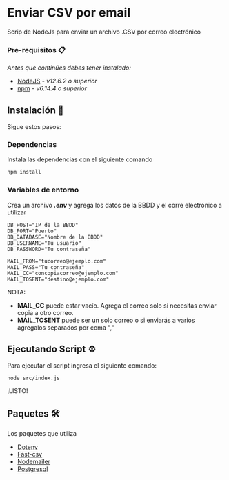 # Enviar CSV por email
Scrip de NodeJs para enviar un archivo .CSV por correo electrónico

### Pre-requisitos 📋

_Antes que continúes debes tener instalado:_

* [NodeJS](https://nodejs.org) - _v12.6.2 o superior_
* [npm](https://www.npmjs.com/) - _v6.14.4 o superior_

## Instalación 🔧
Sigue estos pasos:

### Dependencias
Instala las dependencias con el siguiente comando
```sh
npm install
```

### Variables de entorno
Crea un archivo **_.env_** y agrega los datos de la BBDD y el corre electrónico a utilizar
```
DB_HOST="IP de la BBDD"
DB_PORT="Puerto"
DB_DATABASE="Nombre de la BBDD"
DB_USERNAME="Tu usuario"
DB_PASSWORD="Tu contraseña"

MAIL_FROM="tucorreo@ejemplo.com"
MAIL_PASS="Tu contraseña"
MAIL_CC="concopiacorreo@ejemplo.com"
MAIL_TOSENT="destino@ejemplo.com"
```

NOTA:
* **MAIL_CC** puede estar vacío. Agrega el correo solo si necesitas enviar copia a otro correo.
* **MAIL_TOSENT** puede ser un solo correo o si enviarás a varios agregalos separados por coma ","

## Ejecutando Script ⚙️
Para ejecutar el script ingresa el siguiente comando:
```
node src/index.js
```

¡LISTO!

## Paquetes 🛠️
Los paquetes que utiliza
* [Dotenv](https://www.npmjs.com/package/dotenv)
* [Fast-csv](https://c2fo.github.io/fast-csv/docs/introduction/getting-started)
* [Nodemailer](https://nodemailer.com/about/)
* [Postgresql](https://node-postgres.com/)